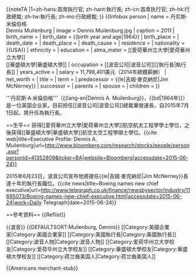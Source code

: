 {{noteTA
|1=zh-hans:首席执行官; zh-hant:執行長; zh-cn:首席执行官; zh-hk:行政總裁; zh-tw:執行長; zh-mo:行政總裁;
}}
{{Infobox person
| name                      = 丹尼斯·米倫伯格<br>Dennis Muilenburg
| image                     = Dennis Muilenburg.jpg
| caption                   = 2011
| birth_name                = 
| birth_date                = {{birth year and age|1964}}
| birth_place               = 
| death_date                = 
| death_place               = 
| death_cause               = 
| residence                 = 
| nationality               = {{USA}}
| ethnicity                 = 
| education                 = 
| alma_mater                = [[愛荷華州立大學|愛荷華州立大學]]<br>[[華盛頓大學|華盛頓大學]]
| occupation                = [[波音公司|波音公司]][[執行長|執行長]]
| years_active              = 
| salary                    = 11,798,401美元（2014年總體薪酬）<ref name=Bloomberg />
| net_worth                 = 
| title                     = 
| term                      = 
| predecessor               = {{le|吉姆·麥克納尼|Jim McNerney}}
| successor                 = 
| parents                   = 
| spouse                    = 
| children                  = 
}}

'''丹尼斯·A·米倫伯格'''（{{lang-en|Dennis A. Muilenburg}}，{{bd|1964年}}）是一位美国企业家。目前担任[[波音公司|波音公司]]總裁兼營運長，自2015年7月1日起，將升任為執行長。

==生平==
获得[[愛荷華州立大學|愛荷華州立大學]]航空航太工程學學士學位，之後获得[[華盛頓大學|華盛頓大學]]航空太空工程學碩士學位。<ref name=Bloomberg>{{cite web|title=Executive Profile: Dennis A. Muilenburg|url=http://www.bloomberg.com/research/stocks/people/person.asp?personId=41352809&ticker=BA|website=Bloomberg|accessdate=2015-06-24}}</ref>

2015年6月23日，波音公司宣布他將接任{{le|吉姆·麥克納尼|Jim McNerney}}長達十年的執行長職位。<ref name=Telegraph>{{cite news|title=Boeing names new chief executive|url=http://www.telegraph.co.uk/finance/newsbysector/industry/11695073/Boeing-names-new-chief-executive.html|accessdate=2015-06-24|work=Daily Telegraph|date=2015-06-24}}</ref>

==參考資料==
{{Reflist}}

{{波音}}
{{DEFAULTSORT:Muilenburg, Dennis}}
[[Category:美國企業家|Category:美國企業家]]
[[Category:美國執行長|Category:美國執行長]]
[[Category:波音人物|Category:波音人物]]
[[Category:爱荷华州立大学校友|Category:爱荷华州立大学校友]]
[[Category:華盛頓大學校友|Category:華盛頓大學校友]]
[[Category:荷兰裔美国人|Category:荷兰裔美国人]]

{{Americans merchant-stub}}